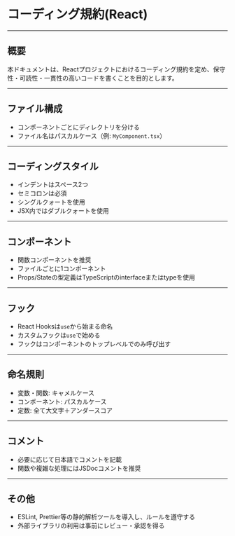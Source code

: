 # コーディング規約(React)

---

## 概要

本ドキュメントは、Reactプロジェクトにおけるコーディング規約を定め、保守性・可読性・一貫性の高いコードを書くことを目的とします。

---

## ファイル構成

- コンポーネントごとにディレクトリを分ける
- ファイル名はパスカルケース（例: `MyComponent.tsx`）

---

## コーディングスタイル

- インデントはスペース2つ
- セミコロンは必須
- シングルクォートを使用
- JSX内ではダブルクォートを使用

---

## コンポーネント

- 関数コンポーネントを推奨
- ファイルごとに1コンポーネント
- Props/Stateの型定義はTypeScriptのinterfaceまたはtypeを使用

---

## フック

- React Hooksは`use`から始まる命名
- カスタムフックは`use`で始める
- フックはコンポーネントのトップレベルでのみ呼び出す

---

## 命名規則

- 変数・関数: キャメルケース
- コンポーネント: パスカルケース
- 定数: 全て大文字＋アンダースコア

---

## コメント

- 必要に応じて日本語でコメントを記載
- 関数や複雑な処理にはJSDocコメントを推奨

---

## その他

- ESLint, Prettier等の静的解析ツールを導入し、ルールを遵守する
- 外部ライブラリの利用は事前にレビュー・承認を得る


